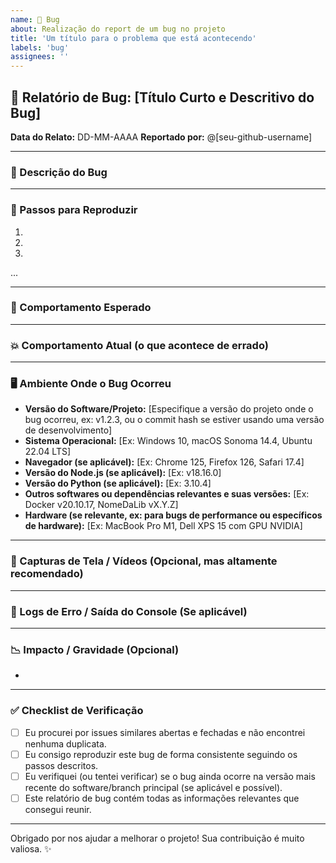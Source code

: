 ```yaml
---
name: 🦟 Bug
about: Realização do report de um bug no projeto
title: 'Um título para o problema que está acontecendo'
labels: 'bug'
assignees: ''
---
```


## 🦟 Relatório de Bug: [Título Curto e Descritivo do Bug]

**Data do Relato:** DD-MM-AAAA
**Reportado por:** @[seu-github-username]

---

### 📝 Descrição do Bug

---

### 🔁 Passos para Reproduzir

1.
2.
3.
...

---

### 🤔 Comportamento Esperado

---

### 💥 Comportamento Atual (o que acontece de errado)

---

### 🖥️ Ambiente Onde o Bug Ocorreu

* **Versão do Software/Projeto:** [Especifique a versão do projeto onde o bug ocorreu, ex: v1.2.3, ou o commit hash se estiver usando uma versão de desenvolvimento]
* **Sistema Operacional:** [Ex: Windows 10, macOS Sonoma 14.4, Ubuntu 22.04 LTS]
* **Navegador (se aplicável):** [Ex: Chrome 125, Firefox 126, Safari 17.4]
* **Versão do Node.js (se aplicável):** [Ex: v18.16.0]
* **Versão do Python (se aplicável):** [Ex: 3.10.4]
* **Outros softwares ou dependências relevantes e suas versões:** [Ex: Docker v20.10.17,
    NomeDaLib vX.Y.Z]
* **Hardware (se relevante, ex: para bugs de performance ou específicos de hardware):** [Ex: MacBook Pro M1, Dell XPS 15 com GPU NVIDIA]

---

### 📸 Capturas de Tela / Vídeos (Opcional, mas altamente recomendado)

---

### 📄 Logs de Erro / Saída do Console (Se aplicável)

---

### 📉 Impacto / Gravidade (Opcional)

*

---

### ✅ Checklist de Verificação

- [ ] Eu procurei por issues similares abertas e fechadas e não encontrei nenhuma duplicata.
- [ ] Eu consigo reproduzir este bug de forma consistente seguindo os passos descritos.
- [ ] Eu verifiquei (ou tentei verificar) se o bug ainda ocorre na versão mais recente do software/branch principal (se aplicável e possível).
- [ ] Este relatório de bug contém todas as informações relevantes que consegui reunir.

---

Obrigado por nos ajudar a melhorar o projeto! Sua contribuição é muito valiosa. ✨
